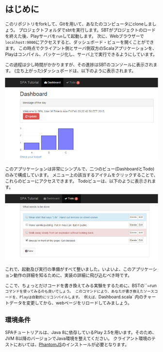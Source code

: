 # はじめに

このリポジトリをforkして、Gitを用いて、あなたのコンピュータにcloneしましょう。
プロジェクトフォルダでsbtを実行します。SBTがプロジェクトのロードを終えた後、Playサーバを`run`して起動します。
次に、Webブラウザーで`localhost:9000`にアクセスすると、ダッシュボード・ビューを開くことができます。
この時点でクライアント側とサーバ側双方のScalaアプリケーションを、Playはコンパイル、パッケージ化し、サーバ上で実行できるようにしています。

この過程は少し時間がかかりますが、その進捗はSBTのコンソールに表示されます。
(立ち上がった)ダッシュボードは、以下のように表示されます。

![dashboard](images/dashboard.png?raw=true)

このアプリケーションは非常にシンプルで、二つのビュー(DashboardとTodo)のみで構成しています。
メニュー上の該当するアイテムをクリックすることで、これらのビューにアクセスできます。
Todoビューは、以下のように表示されます。

![todos](images/todos.png?raw=true)

これで、起動及び実行の準備がすべて整いました。いよいよ、このアプリケーション動作の詳細を知るために、実装の詳細に飛び込むべき時です。

ここで、ちょっとだけコードを書き換えてみる実験をするために、BSTの``~run`コマンドを使ってみるのも良いでしょう。
このコマンドにより、あなたが書き換えたソースコードを、Playは自動的にリコンパイルします。
例えば、`Dashboard.scala` 内のチャートデータを変更してから、webページをリロードしてみましょう。

## 環境条件

SPAチュートリアルは、Java 8に依存しているPlay 2.5を用います。そのため、JVM 8以降のバージョンでJava環境を整えてください。
クライアント環境のテストにおいては、[PhantomJS](http://phantomjs.org/)のインストールが必要となります。
